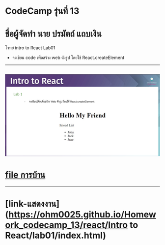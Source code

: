 # CodeCamp รุ่นที่ 13

# **ชื่อผู้จัดทำ นาย ปรมัตถ์ แถบเงิน**

โจทย์ intro to React Lab01
- จงเขียน code เพื่อสร้าง web ดังรูป โดยใช้ React.createElement
---
![picpra gob](pic01.png)
---
# [file การบ้าน](introReact01.js)
---
# [link-แสดงงาน](https://ohm0025.github.io/Homework_codecamp_13/react/Intro to React/lab01/index.html)